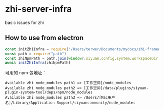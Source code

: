 # zhi-server-infra

basic issues for zhi

## How to use from electron

```js
const initZhiInfra = require("/Users/terwer/Documents/mydocs/zhi-framework/zhi/libs/zhi-infra/dist/index.cjs").default
const path = require("path")
const zhiNpmPath = path.join(window?.siyuan.config.system.workspaceDir, "data", "plugins", "siyuan-plugin-system-tool", "core")
await initZhiInfra(zhiNpmPath)
```

可用的 npm 包地址：

```
Available zhi node_modules path1 => [工作空间]/node_modules
Available zhi node_modules path2 => [工作空间]/data/plugins/siyuan-plugin-system-tool/deps/npm/node_modules
Available zhi node_modules path3 => /Users/[Mac用户名]/Library/Application Support/siyuancommunity/node_modules
```